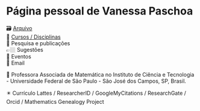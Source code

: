 # Página pessoal de Vanessa Paschoa

🗃️ [Arquivo](https://sites.google.com/view/vanessagpf/arquivo)  
📒 [Cursos / Disciplinas](https://sites.google.com/view/vanessagpf/cursos)  
📑 Pesquisa e publicações  
👉🏼 Sugestões  
📡 Eventos   
📧 Email  

🏫 Professora Associada de Matemática no Instituto de Ciência e Tecnologia - Universidade Federal de São Paulo - São José dos Campos, SP, Brasil.  

✴️ Currículo Lattes   /   ResearcherID   /   GoogleMyCitations   /  ResearchGate   /  Orcid  /  Mathematics Genealogy Project  
